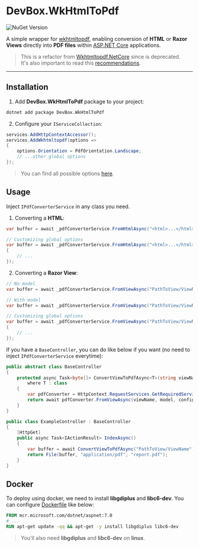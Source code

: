 # DevBox.WkHtmlToPdf

![NuGet Version](https://img.shields.io/nuget/v/DevBox.WkHtmlToPdf?style=for-the-badge)

A simple wrapper for [wkhtmltopdf](https://wkhtmltopdf.org/), enabling conversion of **HTML** or **Razor Views** directly into **PDF files** within [ASP.NET Core](https://dotnet.microsoft.com/en-us/apps/aspnet) applications.

> This is a refactor from [Wkhtmltopdf.NetCore](https://github.com/fpanaccia/Wkhtmltopdf.NetCore-deprecated) since is deprecated.\
> It's also important to read this [recommendations](https://wkhtmltopdf.org/status.html#recommendations).

---

## Installation

1. Add **DevBox.WkHtmlToPdf** package to your project:

```bash
dotnet add package DevBox.WkHtmlToPdf
```

2. Configure your `IServiceCollection`:

```csharp
services.AddHttpContextAccessor();
services.AddWkhtmltopdf(options =>
{
    options.Orientation = PdfOrientation.Landscape;
    // ...other global options
});
```

> You can find all possible options [here](./Configurations/Options/PdfOptions.cs).

## Usage

Inject `IPdfConverterService` in any class you need.

1. Converting a **HTML**:

```csharp
var buffer = await _pdfConverterService.FromHtmlAsync("<html>...</html>");

// Customizing global options
var buffer = await _pdfConverterService.FromHtmlAsync("<html>...</html>", options =>
{
    // ...
});
```

2. Converting a **Razor View**:

```csharp
// No model
var buffer = await _pdfConverterService.FromViewAsync("PathToView/ViewName");

// With model
var buffer = await _pdfConverterService.FromViewAsync("PathToView/ViewName", model);

// Customizing global options
var buffer = await _pdfConverterService.FromViewAsync("PathToView/ViewName", model, options =>
{
    // ...
});
```

If you have a `BaseController`, you can do like below if you want (no need to inject `IPdfConverterService` everytime):

```csharp
public abstract class BaseController
{
    protected async Task<byte[]> ConvertViewToPdfAsync<T>(string viewName, T model = null, Action<PdfOptions> configureOptions = null)
        where T : class
    {
        var pdfConverter = HttpContext.RequestServices.GetRequiredService<IPdfConverterService>();
        return await pdfConverter.FromViewAsync(viewName, model, configureOptions);
    }
}

public class ExampleController : BaseController
{
    [HttpGet]
    public async Task<IActionResult> IndexAsync()
    {
        var buffer = await ConvertViewToPdfAsync("PathToView/ViewName");
        return File(buffer, "application/pdf", "report.pdf");
    }
}
```

## Docker

To deploy using docker, we need to install **libgdiplus** and **libc6-dev**. You can configure [Dockerfile](https://learn.microsoft.com/en-us/dotnet/core/docker/build-container?tabs=windows&pivots=dotnet-9-0#create-the-dockerfile) like below:

```dockerfile
FROM mcr.microsoft.com/dotnet/aspnet:7.0
# ...
RUN apt-get update -qq && apt-get -y install libgdiplus libc6-dev
```

> You'll also need **libgdiplus** and **libc6-dev** on **linux**.
